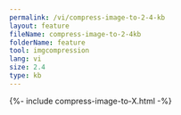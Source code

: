 ```yaml
---
permalink: /vi/compress-image-to-2-4-kb
layout: feature
fileName: compress-image-to-2-4kb
folderName: feature
tool: imgcompression
lang: vi
size: 2.4
type: kb
---
```


{%- include compress-image-to-X.html -%}
